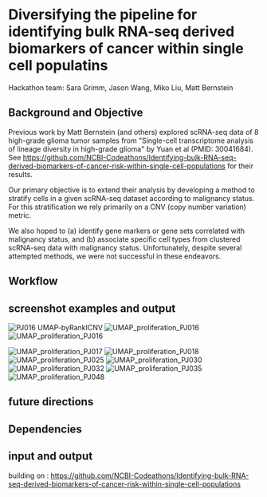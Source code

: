 # Diversifying the pipeline for identifying bulk RNA-seq derived biomarkers of cancer within single cell populatins

Hackathon team: Sara Grimm, Jason Wang, Miko Liu, Matt Bernstein

## Background and Objective
Previous work by Matt Bernstein (and others) explored scRNA-seq data of 8 high-grade glioma tumor samples from "Single-cell transcriptome analysis of lineage diversity in high-grade glioma" by Yuan et al (PMID: 30041684). See https://github.com/NCBI-Codeathons/Identifying-bulk-RNA-seq-derived-biomarkers-of-cancer-risk-within-single-cell-populations for their results.  

Our primary objective is to extend their analysis by developing a method to stratify cells in a given scRNA-seq dataset according to malignancy status. For this stratification we rely primarily on a CNV (copy number variation) metric.  

We also hoped to (a) identify gene markers or gene sets correlated with malignancy status, and (b) associate specific cell types from clustered scRNA-seq data with malignancy status.  Unfortunately, despite several attempted methods, we were not successful in these endeavors.


## Workflow

## screenshot examples and output
![PJ016 UMAP-byRankICNV](https://user-images.githubusercontent.com/46359281/76647653-983b9300-6533-11ea-8ed1-18fda24f266d.png)
![UMAP_proliferation_PJ016](https://user-images.githubusercontent.com/46359281/76647682-a8ec0900-6533-11ea-9ecc-8ffc142e61a1.png)![UMAP_proliferation_PJ016](https://user-images.githubusercontent.com/46359281/76647682-a8ec0900-6533-11ea-9ecc-8ffc142e61a1.png)  

![UMAP_proliferation_PJ017](https://user-images.githubusercontent.com/46359281/76648202-a211c600-6534-11ea-9481-16b5151bae1f.png)
![UMAP_proliferation_PJ018](https://user-images.githubusercontent.com/46359281/76648204-a211c600-6534-11ea-899e-a069f6c5455c.png)
![UMAP_proliferation_PJ025](https://user-images.githubusercontent.com/46359281/76648205-a211c600-6534-11ea-90e8-cadd1a8d6d59.png)
![UMAP_proliferation_PJ030](https://user-images.githubusercontent.com/46359281/76648207-a211c600-6534-11ea-8cd8-bf939087f68d.png)
![UMAP_proliferation_PJ032](https://user-images.githubusercontent.com/46359281/76648209-a211c600-6534-11ea-909e-3f8ecb604f17.png)
![UMAP_proliferation_PJ035](https://user-images.githubusercontent.com/46359281/76648210-a2aa5c80-6534-11ea-866c-150849da5fe5.png)
![UMAP_proliferation_PJ048](https://user-images.githubusercontent.com/46359281/76648211-a2aa5c80-6534-11ea-8484-35f661fc2699.png)
## future directions

## Dependencies

## input and output





building on : https://github.com/NCBI-Codeathons/Identifying-bulk-RNA-seq-derived-biomarkers-of-cancer-risk-within-single-cell-populations
